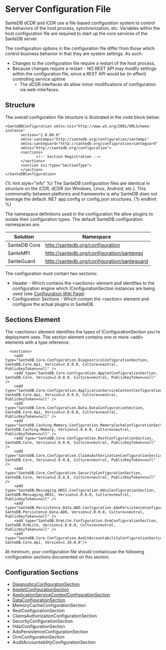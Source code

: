 # Server Configuration File

SanteDB dCDR and iCDR use a file-based configuration system to control the behaviors of the host process, synchronization, etc. Variables within the host configuration file are required to start up the core services of the SanteDB server.

The configuration options in the configuration file differ from those which control business behavior in that they are system settings. As such:

* Changes to the configuration file require a restart of the host process,
* Because changes require a restart - NO REST API may modify settings within the configuration file, since a REST API would be (in effect) controlling service uptime
  * The dCDR interfaces do allow minor modifications of configuration via web-interfaces.

## Structure

The overall configuration file structure is illustrated in the code block below:

```markup
<SanteDBConfiguration xmlns:xsi="http://www.w3.org/2001/XMLSchema-instance" 
       version="2.0.60.0" 
       xmlns:santempi="http://santedb.org/configuration/santempi" 
       xmlns:santeguard="http://santedb.org/configuration/santeguard" 
       xmlns="http://santedb.org/configuration">
       <sections>
              <!-- Section Registration -->
       </sections>
       <section xsi:type="SectionType">
       </section>
</SanteDBConfiguration>
```

{% hint style="info" %}
The SanteDB configuration files are identical in structure on the iCDR, dCDR (on Windows, Linux, Android, etc.). This commonality between platforms and frameworks is why SanteDB does not leverage the default .NET app.config or config.json structures.
{% endhint %}

The namespace definitions used in the configuration file allow plugins to isolate their configuration types. The default SanteDB configuration namespaces are:

| Solution     | Namespace                                   |
| ------------ | ------------------------------------------- |
| SanteDB Core | http://santedb.org/configuration            |
| SanteMPI     | http://santedb.org/configuration/santempi   |
| SanteGuard   | http://santedb.org/configuration/santeguard |

The configuration must contain two sections:

* Header - Which contains the \<sections> element and identifies to the configuration engine which IConfigurationSection instances are being used (see [Configuration Wiki Page](../../../developers/server-plugins/implementing-.net-features/configuration/))
* Configuration Sections - Which contain the \<section> element and configure the actual plugins in SanteDB.

## Sections Element

The \<sections> element identifies the types of IConfigurationSection you're deployment uses. The section element contains one or more \<add> elements with a type reference:

```markup
  <sections>
    <add type="SanteDB.Core.Configuration.DiagnosticsConfigurationSection, SanteDB.Core.Api, Version=2.0.0.0, Culture=neutral, PublicKeyToken=null" />
    <add type="SanteDB.Core.Configuration.AppletConfigurationSection, SanteDB.Core, Version=2.0.0.0, Culture=neutral, PublicKeyToken=null" />
    <add type="SanteDB.Core.Configuration.ApplicationServiceContextConfigurationSection, SanteDB.Core.Api, Version=2.0.0.0, Culture=neutral, PublicKeyToken=null" />
    <add type="SanteDB.Core.Configuration.Data.DataConfigurationSection, SanteDB.Core.Api, Version=2.0.0.0, Culture=neutral, PublicKeyToken=null" />
    <add type="SanteDB.Caching.Memory.Configuration.MemoryCacheConfigurationSection, SanteDB.Caching.Memory, Version=2.0.0.0, Culture=neutral, PublicKeyToken=null" />
    <add type="SanteDB.Core.Configuration.RestConfigurationSection, SanteDB.Core, Version=2.0.0.0, Culture=neutral, PublicKeyToken=null" />
    <add type="SanteDB.Core.Configuration.ClaimsAuthorizationConfigurationSection, SanteDB.Core, Version=2.0.0.0, Culture=neutral, PublicKeyToken=null" />
    <add type="SanteDB.Core.Configuration.SecurityConfigurationSection, SanteDB.Core, Version=2.0.0.0, Culture=neutral, PublicKeyToken=null" />
    <add type="SanteDB.Messaging.HDSI.Configuration.HdsiConfigurationSection, SanteDB.Messaging.HDSI, Version=2.0.0.0, Culture=neutral, PublicKeyToken=null" />
    <add type="SanteDB.Persistence.Data.ADO.Configuration.AdoPersistenceConfigurationSection, SanteDB.Persistence.Data.ADO, Version=2.0.0.0, Culture=neutral, PublicKeyToken=null" />
    <add type="SanteDB.OrmLite.Configuration.OrmConfigurationSection, SanteDB.OrmLite, Version=2.0.0.0, Culture=neutral, PublicKeyToken=null" />
    <add type="SanteDB.Core.Configuration.AuditAccountabilityConfigurationSection, SanteDB.Core.Api, Version=1.10.0.0"/>
```

At minimum, your configuration file should contain/use the following configuration sections documented on this section.

## Configuration Sections

* [DiagnosticsConfigurationSection](diagnostics-configuration.md)
* [AppletConfigurationSection](applet-configuration.md)
* [ApplicationServiceContextConfigurationSection](application-service-context-configuration.md)
* [DataConfigurationSection](data-configuration.md)
* MemoryCacheConfigurationSection
* RestConfigurationSection
* ClaimsAuthorizationConfigurationSection
* SecurityConfigurationSection
* HdsiConfigurationSection
* AdoPersistenceConfigurationSection
* OrmConfigurationSection
* AuditAccountabilityConfigurationSection

